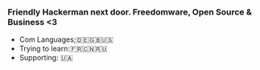 ### Friendly Hackerman next door. Freedomware, Open Source &  Business <3  
* Com Languages;🇩🇪🇬🇧🇺🇸
* Trying to learn:🇫🇷🇨🇳🇷🇺 
* Supporting: 🇺🇦
